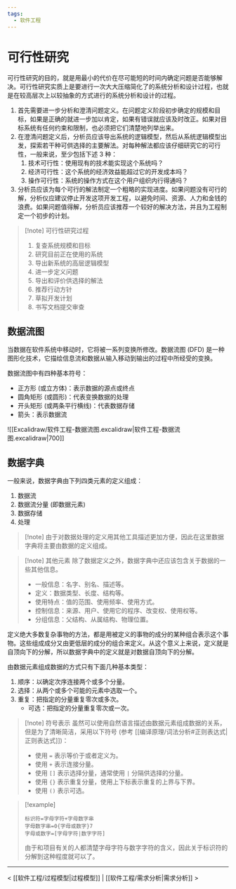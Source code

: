 ```yaml
---
tags:
  - 软件工程
---
```


# 可行性研究

可行性研究的目的，就是用最小的代价在尽可能短的时间内确定问题是否能够解决。可行性研究实质上是要进行一次大大压缩简化了的系统分析和设计过程，也就是在较高层次上以较抽象的方式进行的系统分析和设计的过程。
1. 首先需要进一步分析和澄清问题定义。在问题定义阶段初步确定的规模和目标，如果是正确的就进一步加以肯定，如果有错误就应该及时改正。如果对目标系统有任何约束和限制，也必须把它们清楚地列举出来。
2. 在澄清问题定义后，分析员应该导出系统的逻辑模型，然后从系统逻辑模型出发，探索若干种可供选择的主要解法。对每种解法都应该仔细研究它的可行性，一般来说，至少包括下述 3 种：
	1. 技术可行性：使用现有的技术能实现这个系统吗？
	2. 经济可行性：这个系统的经济效益能超过它的开发成本吗？
	3. 操作可行性：系统的操作方式在这个用户组织内行得通吗？
3. 分析员应该为每个可行的解法制定一个粗略的实现进度。如果问题没有可行的解，分析仪应建议停止开发这项开发工程，以避免时间、资源、人力和金钱的浪费。如果问题值得解，分析员应该推荐一个较好的解决方法，并且为工程制定一个初步的计划。

> [!note] 可行性研究过程
> 1. 复查系统规模和目标
> 2. 研究目前正在使用的系统
> 3. 导出新系统的高层逻辑模型
> 4. 进一步定义问题
> 5. 导出和评价供选择的解法
> 6. 推荐行动方针
> 7. 草拟开发计划
> 8. 书写文档提交审查

## 数据流图

当数据在软件系统中移动时，它将被一系列变换所修改。数据流图 (DFD) 是一种图形化技术，它描绘信息流和数据从输入移动到输出的过程中所经受的变换。

数据流图中有四种基本符号：
- 正方形 (或立方体)：表示数据的源点或终点
- 圆角矩形 (或圆形)：代表变换数据的处理
- 开头矩形 (或两条平行横线)：代表数据存储
- 箭头：表示数据流

![[Excalidraw/软件工程-数据流图.excalidraw|软件工程-数据流图.excalidraw|700]]

## 数据字典

一般来说，数据字典由下列四类元素的定义组成：
1. 数据流
2. 数据流分量 (即数据元素)
3. 数据存储
4. 处理

> [!note] 由于对数据处理的定义用其他工具描述更加方便，因此在这里数据字典将主要由数据的定义组成。

> [!note] 其他元素
> 除了数据定义之外，数据字典中还应该包含关于数据的一些其他信息。
> - 一般信息：名字、别名、描述等。
> - 定义：数据类型、长度、结构等。
> - 使用特点：值的范围、使用频率、使用方式。
> - 控制信息：来源、用户、使用它的程序、改变权、使用权等。
> - 分组信息：父结构、从属结构、物理位置。

定义绝大多数复杂事物的方法，都是用被定义的事物的成分的某种组合表示这个事物。这些组成成分又由更低层的成分的组合来定义。从这个意义上来说，定义就是自顶向下的分解，所以数据字典中的定义就是对数据自顶向下的分解。

由数据元素组成数据的方式只有下面几种基本类型：
1. 顺序：以确定次序连接两个或多个分量。
2. 选择：从两个或多个可能的元素中选取一个。
3. 重复：把指定的分量重复零次或多次。
	- 可选：把指定的分量重复零次或一次。

> [!note] 符号表示
> 虽然可以使用自然语言描述由数据元素组成数据的关系，但是为了清晰简洁，采用以下符号 (参考 [[编译原理/词法分析#正则表达式|正则表达式]])：
> - 使用 `=` 表示等价于或者定义为。
> - 使用 `+` 表示连接分量。
> - 使用 `[]` 表示选择分量，通常使用 `|` 分隔供选择的分量。
> - 使用 `{}` 表示重复分量，使用上下标表示重复的上界与下界。
> - 使用 `()` 表示可选。

> [!example]
> ```
> 标识符=字母字符+字母数字串
> 字母数字串=0{字母或数字}7
> 字母或数字=[字母字符|数字字符]
> ```
>
> 由于和项目有关的人都清楚字母字符与数字字符的含义，因此关于标识符的分解到这种程度就可以了。

---
< [[软件工程/过程模型|过程模型]] | [[软件工程/需求分析|需求分析]] >
